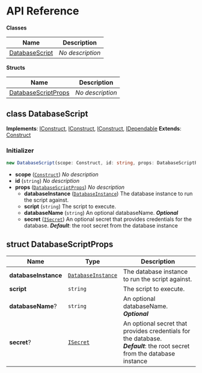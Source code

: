 # API Reference

**Classes**

Name|Description
----|-----------
[DatabaseScript](#matthewbonig-rds-tools-databasescript)|*No description*


**Structs**

Name|Description
----|-----------
[DatabaseScriptProps](#matthewbonig-rds-tools-databasescriptprops)|*No description*



## class DatabaseScript  <a id="matthewbonig-rds-tools-databasescript"></a>



__Implements__: [IConstruct](#constructs-iconstruct), [IConstruct](#aws-cdk-core-iconstruct), [IConstruct](#constructs-iconstruct), [IDependable](#aws-cdk-core-idependable)
__Extends__: [Construct](#aws-cdk-core-construct)

### Initializer




```ts
new DatabaseScript(scope: Construct, id: string, props: DatabaseScriptProps)
```

* **scope** (<code>[Construct](#aws-cdk-core-construct)</code>)  *No description*
* **id** (<code>string</code>)  *No description*
* **props** (<code>[DatabaseScriptProps](#matthewbonig-rds-tools-databasescriptprops)</code>)  *No description*
  * **databaseInstance** (<code>[DatabaseInstance](#aws-cdk-aws-rds-databaseinstance)</code>)  The database instance to run the script against. 
  * **script** (<code>string</code>)  The script to execute. 
  * **databaseName** (<code>string</code>)  An optional databaseName. __*Optional*__
  * **secret** (<code>[ISecret](#aws-cdk-aws-secretsmanager-isecret)</code>)  An optional secret that provides credentials for the database. __*Default*__: the root secret from the database instance




## struct DatabaseScriptProps  <a id="matthewbonig-rds-tools-databasescriptprops"></a>






Name | Type | Description 
-----|------|-------------
**databaseInstance** | <code>[DatabaseInstance](#aws-cdk-aws-rds-databaseinstance)</code> | The database instance to run the script against.
**script** | <code>string</code> | The script to execute.
**databaseName**? | <code>string</code> | An optional databaseName.<br/>__*Optional*__
**secret**? | <code>[ISecret](#aws-cdk-aws-secretsmanager-isecret)</code> | An optional secret that provides credentials for the database.<br/>__*Default*__: the root secret from the database instance




